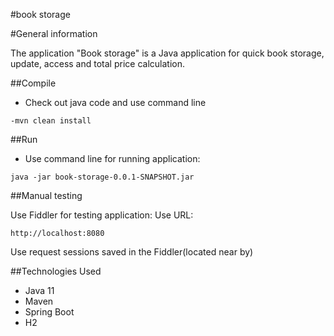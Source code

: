 #book storage

#General information

The application "Book storage" is a Java application for quick book storage, update, access and total price calculation.

##Compile

- Check out java code and use command line

```
-mvn clean install
```

##Run

- Use command line for running application:

```
java -jar book-storage-0.0.1-SNAPSHOT.jar
```

##Manual testing

Use Fiddler for testing application: Use URL:

```
http://localhost:8080
```
Use request sessions saved in the Fiddler(located near by)

##Technologies Used

- Java 11
- Maven
- Spring Boot
- H2
	